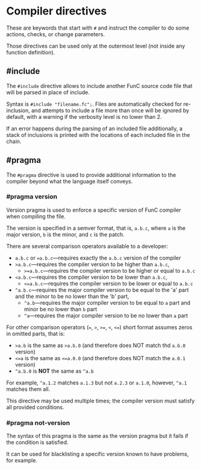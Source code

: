 # Compiler directives
These are keywords that start with `#` and instruct the compiler to do some actions, checks, or change parameters.

Those directives can be used only at the outermost level (not inside any function definition).

## #include
The `#include` directive allows to include another FunC source code file that will be parsed in place of include.

Syntax is `#include "filename.fc";`. Files are automatically checked for re-inclusion, and attempts to include
a file more than once will be ignored by default, with a warning if the verbosity level is no lower than 2.

If an error happens during the parsing of an included file additionally, a stack of inclusions is printed with the locations
of each included file in the chain.

## #pragma
The `#pragma` directive is used to provide additional information to the compiler beyond what the language itself conveys.

### #pragma version
Version pragma is used to enforce a specific version of FunC compiler when compiling the file.

The version is specified in a semver format, that is, `a.b.c`, where `a` is the major version, `b` is the minor, and `c` is the patch.

There are several comparison operators available to a developer:
* `a.b.c` or `=a.b.c`—requires exactly the `a.b.c` version of the compiler
* `>a.b.c`—requires the compiler version to be higher than `a.b.c`,
  * `>=a.b.c`—requires the compiler version to be higher or equal to `a.b.c`
* `<a.b.c`—requires the compiler version to be lower than `a.b.c`,
  * `<=a.b.c`—requires the compiler version to be lower or equal to `a.b.c`
* `^a.b.c`—requires the major compiler version to be equal to the 'a' part and the minor to be no lower than the 'b' part,
  * `^a.b`—requires the major compiler version to be equal to `a` part and minor be no lower than `b` part
  * `^a`—requires the major compiler version to be no lower than `a` part

For other comparison operators (`=`, `>`, `>=`, `<`, `<=`) short format assumes zeros in omitted parts, that is:
* `>a.b` is the same as `>a.b.0` (and therefore does NOT match thd `a.b.0` version)
* `<=a` is the same as `<=a.0.0` (and therefore does NOT match the `a.0.1` version)
* `^a.b.0` is **NOT** the same as `^a.b`

For example, `^a.1.2` matches `a.1.3` but not `a.2.3` or `a.1.0`, however, `^a.1` matches them all. 

This directive may be used multiple times; the compiler version must satisfy all provided conditions.

### #pragma not-version
The syntax of this pragma is the same as the version pragma but it fails if the condition is satisfied.

It can be used for blacklisting a specific version known to have problems, for example.